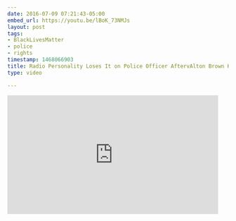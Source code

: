 ```yaml
---
date: 2016-07-09 07:21:43-05:00
embed_url: https://youtu.be/lBoK_73NMJs
layout: post
tags:
- BlackLivesMatter
- police
- rights
timestamp: 1468066903
title: Radio Personality Loses It on Police Officer AftervAlton Brown Killing
type: video

---
```

<iframe width="480" height="270" src="https://www.youtube.com/embed/lBoK_73NMJs?feature=oembed" frameborder="0" allowfullscreen></iframe>

